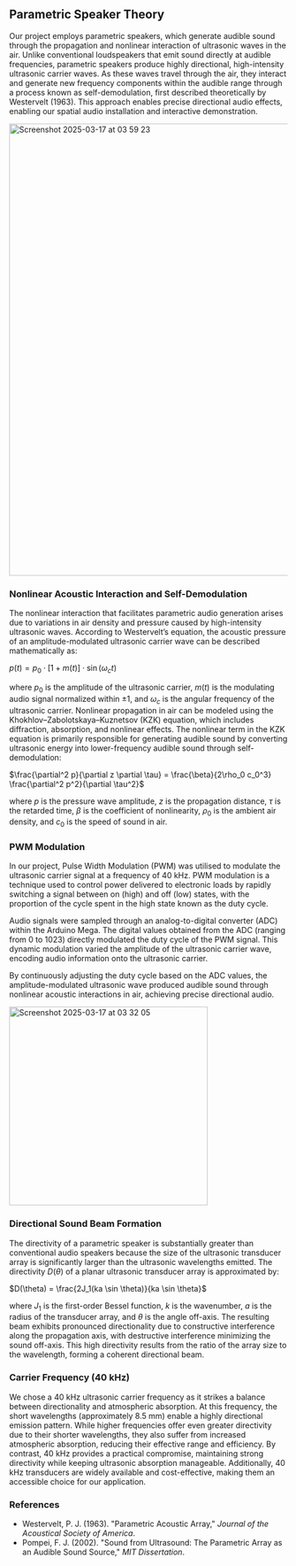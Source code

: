 ## Parametric Speaker Theory

Our project employs parametric speakers, which generate audible sound through the propagation and nonlinear interaction of ultrasonic waves in the air. Unlike conventional loudspeakers that emit sound directly at audible frequencies, parametric speakers produce highly directional, high-intensity ultrasonic carrier waves. As these waves travel through the air, they interact and generate new frequency components within the audible range through a process known as self-demodulation, first described theoretically by Westervelt (1963). This approach enables precise directional audio effects, enabling our spatial audio installation and interactive demonstration.

<img width="817" alt="Screenshot 2025-03-17 at 03 59 23" src="https://github.com/user-attachments/assets/c1fd3689-76b9-4762-a81a-d71a12982fbc" />

### Nonlinear Acoustic Interaction and Self-Demodulation

The nonlinear interaction that facilitates parametric audio generation arises due to variations in air density and pressure caused by high-intensity ultrasonic waves. According to Westervelt’s equation, the acoustic pressure of an amplitude-modulated ultrasonic carrier wave can be described mathematically as:  

$p(t) = p_0 \cdot [1 + m(t)] \cdot \sin(\omega_c t)$  

where $p_0$ is the amplitude of the ultrasonic carrier, $m(t)$ is the modulating audio signal normalized within ±1, and $\omega_c$ is the angular frequency of the ultrasonic carrier. Nonlinear propagation in air can be modeled using the Khokhlov–Zabolotskaya–Kuznetsov (KZK) equation, which includes diffraction, absorption, and nonlinear effects. The nonlinear term in the KZK equation is primarily responsible for generating audible sound by converting ultrasonic energy into lower-frequency audible sound through self-demodulation:  

$\frac{\partial^2 p}{\partial z \partial \tau} = \frac{\beta}{2\rho_0 c_0^3} \frac{\partial^2 p^2}{\partial \tau^2}$  

where $p$ is the pressure wave amplitude, $z$ is the propagation distance, $\tau$ is the retarded time, $\beta$ is the coefficient of nonlinearity, $\rho_0$ is the ambient air density, and $c_0$ is the speed of sound in air.

### PWM Modulation

In our project, Pulse Width Modulation (PWM) was utilised to modulate the ultrasonic carrier signal at a frequency of 40 kHz. PWM modulation is a technique used to control power delivered to electronic loads by rapidly switching a signal between on (high) and off (low) states, with the proportion of the cycle spent in the high state known as the duty cycle.

Audio signals were sampled through an analog-to-digital converter (ADC) within the Arduino Mega. The digital values obtained from the ADC (ranging from 0 to 1023) directly modulated the duty cycle of the PWM signal. This dynamic modulation varied the amplitude of the ultrasonic carrier wave, encoding audio information onto the ultrasonic carrier.

By continuously adjusting the duty cycle based on the ADC values, the amplitude-modulated ultrasonic wave produced audible sound through nonlinear acoustic interactions in air, achieving precise directional audio.

<img width="359" alt="Screenshot 2025-03-17 at 03 32 05" src="https://github.com/user-attachments/assets/8667209c-651a-4ff3-9500-89d0c4f14723" />

### Directional Sound Beam Formation

The directivity of a parametric speaker is substantially greater than conventional audio speakers because the size of the ultrasonic transducer array is significantly larger than the ultrasonic wavelengths emitted. The directivity $D(\theta)$ of a planar ultrasonic transducer array is approximated by:  

$D(\theta) = \frac{2J_1(ka \sin \theta)}{ka \sin \theta}$  

where $J_1$ is the first-order Bessel function, $k$ is the wavenumber, $a$ is the radius of the transducer array, and $\theta$ is the angle off-axis. The resulting beam exhibits pronounced directionality due to constructive interference along the propagation axis, with destructive interference minimizing the sound off-axis. This high directivity results from the ratio of the array size to the wavelength, forming a coherent directional beam.

### Carrier Frequency (40 kHz)

We chose a 40 kHz ultrasonic carrier frequency as it strikes a balance between directionality and atmospheric absorption. At this frequency, the short wavelengths (approximately 8.5 mm) enable a highly directional emission pattern. While higher frequencies offer even greater directivity due to their shorter wavelengths, they also suffer from increased atmospheric absorption, reducing their effective range and efficiency. By contrast, 40 kHz provides a practical compromise, maintaining strong directivity while keeping ultrasonic absorption manageable. Additionally, 40 kHz transducers are widely available and cost-effective, making them an accessible choice for our application.

### References

- Westervelt, P. J. (1963). "Parametric Acoustic Array," *Journal of the Acoustical Society of America*.
- Pompei, F. J. (2002). "Sound from Ultrasound: The Parametric Array as an Audible Sound Source," *MIT Dissertation*.
